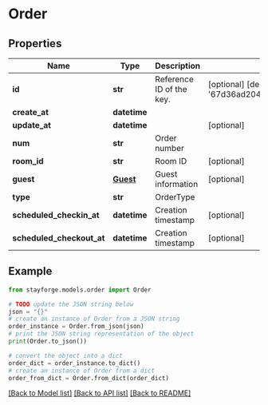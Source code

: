 # Order


## Properties

Name | Type | Description | Notes
------------ | ------------- | ------------- | -------------
**id** | **str** | Reference ID of the key. | [optional] [default to '67d36ad2047a5c2885906e9d']
**create_at** | **datetime** |  | 
**update_at** | **datetime** |  | [optional] 
**num** | **str** | Order number | 
**room_id** | **str** | Room ID | [optional] 
**guest** | [**Guest**](Guest.md) | Guest information | [optional] 
**type** | **str** | OrderType | 
**scheduled_checkin_at** | **datetime** | Creation timestamp | [optional] 
**scheduled_checkout_at** | **datetime** | Creation timestamp | [optional] 

## Example

```python
from stayforge.models.order import Order

# TODO update the JSON string below
json = "{}"
# create an instance of Order from a JSON string
order_instance = Order.from_json(json)
# print the JSON string representation of the object
print(Order.to_json())

# convert the object into a dict
order_dict = order_instance.to_dict()
# create an instance of Order from a dict
order_from_dict = Order.from_dict(order_dict)
```
[[Back to Model list]](../README.md#documentation-for-models) [[Back to API list]](../README.md#documentation-for-api-endpoints) [[Back to README]](../README.md)



